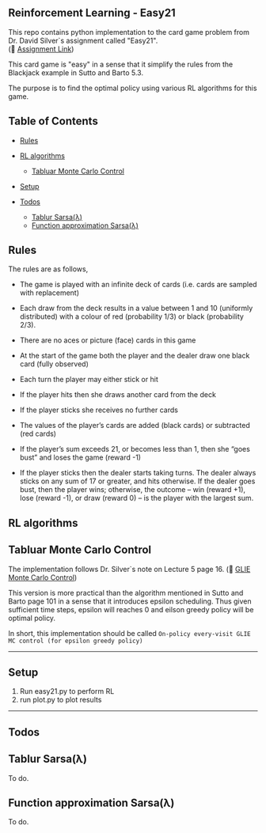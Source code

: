 ## Reinforcement Learning - Easy21

This repo contains python implementation to the card game problem from Dr. David Silver`s assignment called "Easy21". <br/>
(:link: [Assignment Link](https://www.davidsilver.uk/wp-content/uploads/2020/03/Easy21-Johannes.pdf)) <br/>

This card game is "easy" in a sense that it simplify the rules from the Blackjack example in Sutto and Barto 5.3. <br/>

The purpose is to find the optimal policy using various RL algorithms for this game. <br/>

## Table of Contents
* [Rules](#rules)
* [RL algorithms](#rl-algorithms)
    * [Tabluar Monte Carlo Control](#tab-mc-control)

* [Setup](#setup)
* [Todos](#todos)
    * [Tablur Sarsa(λ)](#tab-sarsa)
    * [Function approximation Sarsa(λ)](#func-sarsa)


## Rules
The rules are as follows, <br/>
* The game is played with an infinite deck of cards (i.e. cards are sampled
with replacement) <br/>

* Each draw from the deck results in a value between 1 and 10 (uniformly
distributed) with a colour of red (probability 1/3) or black (probability
2/3). <br/>

* There are no aces or picture (face) cards in this game <br/>

* At the start of the game both the player and the dealer draw one black
card (fully observed) <br/>

* Each turn the player may either stick or hit <br/>

* If the player hits then she draws another card from the deck <br/>

* If the player sticks she receives no further cards <br/>

* The values of the player’s cards are added (black cards) or subtracted (red
cards) <br/>

* If the player’s sum exceeds 21, or becomes less than 1, then she “goes
bust” and loses the game (reward -1) <br/>

* If the player sticks then the dealer starts taking turns. The dealer always
sticks on any sum of 17 or greater, and hits otherwise. If the dealer goes
bust, then the player wins; otherwise, the outcome – win (reward +1),
lose (reward -1), or draw (reward 0) – is the player with the largest sum. <br/>

## RL algorithms
## Tabluar Monte Carlo Control
The implementation follows Dr. Silver`s note on Lecture 5 page 16. (:link: [GLIE Monte Carlo Control](https://www.davidsilver.uk/wp-content/uploads/2020/03/control.pdf)) <br/>

This version is more practical than the algorithm mentioned in Sutto and Barto page 101 in a sense that it introduces epsilon scheduling. Thus given sufficient time steps, epsilon will reaches 0 and eilson greedy policy will be optimal policy. <br/>

In short, this implementation should be called `On-policy every-visit GLIE MC control (for epsilon greedy policy)` <br/>

---
## Setup
1. Run easy21.py to perform RL
2. run plot.py to plot results
---
## Todos
## Tablur Sarsa(λ)
To do.
## Function approximation Sarsa(λ)
To do.
